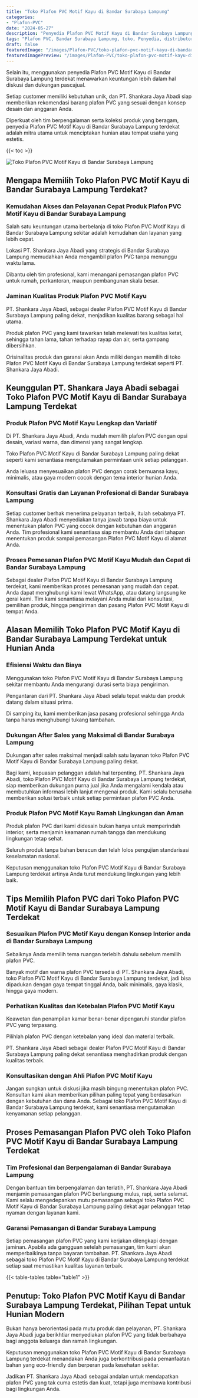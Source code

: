 ```yaml
---
title: "Toko Plafon PVC Motif Kayu di Bandar Surabaya Lampung"
categories:
- "Plafon-PVC"
date: "2024-05-27"
description: "Penyedia Plafon PVC Motif Kayu di Bandar Surabaya Lampung untuk rumah, kantor, serta ritel. Produk unggulan, variasi motif, pilihan warna elegan, dengan servis pemasangan ditangani oleh tim berpengalaman dan garansi resmi!|Jasa penjualan Plafon PVC Motif Kayu di Bandar Surabaya Lampung bagi kebutuhan hunian, office, atau toko, beserta produk unggulan dan instalasi oleh tim ahli serta garansi resmi.|Alternatif Plafon PVC Motif Kayu di Bandar Surabaya Lampung yang terpercaya bagi tempat tinggal, perkantoran, serta gerai, bersama plafon unggulan dan pemasangan ditangani oleh tim berpengalaman dan garansi resmi.|Distribusi Plafon PVC Motif Kayu di Bandar Surabaya Lampung untuk tempat tinggal, office, dan gerai, beserta material berkualitas dan instalasi ditangani oleh teknisi berpengalaman, disertai beserta garansi resmi.}"
tags: "Plafon PVC, Bandar Surabaya Lampung, toko, Penyedia, distributor"
draft: false
featuredImage: "/images/Plafon-PVC/toko-plafon-pvc-motif-kayu-di-bandar-surabaya-lampung.png"
featuredImagePreview: "/images/Plafon-PVC/toko-plafon-pvc-motif-kayu-di-bandar-surabaya-lampung.png"
---
```


Selain itu, menggunakan penyedia Plafon PVC Motif Kayu di Bandar Surabaya Lampung terdekat menawarkan keuntungan lebih dalam hal diskusi dan dukungan pascajual.

Setiap customer memiliki kebutuhan unik, dan PT. Shankara Jaya Abadi siap memberikan rekomendasi barang plafon PVC yang sesuai dengan konsep desain dan anggaran Anda.

Diperkuat oleh tim berpengalaman serta koleksi produk yang beragam, penyedia Plafon PVC Motif Kayu di Bandar Surabaya Lampung terdekat adalah mitra utama untuk menciptakan hunian atau tempat usaha yang estetis.

{{< toc >}}

![Toko Plafon PVC Motif Kayu di Bandar Surabaya Lampung](/images/Plafon-PVC/Toko-Plafon-PVC-Motif-Kayu-di-Bandar-Surabaya-Lampung.png)

## Mengapa Memilih Toko Plafon PVC Motif Kayu di Bandar Surabaya Lampung Terdekat?

### Kemudahan Akses dan Pelayanan Cepat Produk Plafon PVC Motif Kayu di Bandar Surabaya Lampung

Salah satu keuntungan utama berbelanja di toko Plafon PVC Motif Kayu di Bandar Surabaya Lampung sekitar adalah kemudahan dan layanan yang lebih cepat.

Lokasi PT. Shankara Jaya Abadi yang strategis di Bandar Surabaya Lampung memudahkan Anda mengambil plafon PVC tanpa menunggu waktu lama.

Dibantu oleh tim profesional, kami menangani pemasangan plafon PVC untuk rumah, perkantoran, maupun pembangunan skala besar.

### Jaminan Kualitas Produk Plafon PVC Motif Kayu

PT. Shankara Jaya Abadi, sebagai dealer Plafon PVC Motif Kayu di Bandar Surabaya Lampung paling dekat, menjadikan kualitas barang sebagai hal utama.

Produk plafon PVC yang kami tawarkan telah melewati tes kualitas ketat, sehingga tahan lama, tahan terhadap rayap dan air, serta gampang dibersihkan.

Orisinalitas produk dan garansi akan Anda miliki dengan memilih di toko Plafon PVC Motif Kayu di Bandar Surabaya Lampung terdekat seperti PT. Shankara Jaya Abadi.

## Keunggulan PT. Shankara Jaya Abadi sebagai Toko Plafon PVC Motif Kayu di Bandar Surabaya Lampung Terdekat

### Produk Plafon PVC Motif Kayu Lengkap dan Variatif

Di PT. Shankara Jaya Abadi, Anda mudah memilih plafon PVC dengan opsi desain, variasi warna, dan dimensi yang sangat lengkap.

Toko Plafon PVC Motif Kayu di Bandar Surabaya Lampung paling dekat seperti kami senantiasa mengutamakan permintaan unik setiap pelanggan.

Anda leluasa menyesuaikan plafon PVC dengan corak bernuansa kayu, minimalis, atau gaya modern cocok dengan tema interior hunian Anda.

### Konsultasi Gratis dan Layanan Profesional di Bandar Surabaya Lampung

Setiap customer berhak menerima pelayanan terbaik, itulah sebabnya PT. Shankara Jaya Abadi menyediakan tanya jawab tanpa biaya untuk menentukan plafon PVC yang cocok dengan kebutuhan dan anggaran Anda. Tim profesional kami senantiasa siap membantu Anda dari tahapan menentukan produk sampai pemasangan Plafon PVC Motif Kayu di alamat Anda.

### Proses Pemesanan Plafon PVC Motif Kayu Mudah dan Cepat di Bandar Surabaya Lampung

Sebagai dealer Plafon PVC Motif Kayu di Bandar Surabaya Lampung terdekat, kami memberikan proses pemesanan yang mudah dan cepat. Anda dapat menghubungi kami lewat WhatsApp, atau datang langsung ke gerai kami. Tim kami senantiasa melayani Anda mulai dari konsultasi, pemilihan produk, hingga pengiriman dan pasang Plafon PVC Motif Kayu di tempat Anda.

## Alasan Memilih Toko Plafon PVC Motif Kayu di Bandar Surabaya Lampung Terdekat untuk Hunian Anda

### Efisiensi Waktu dan Biaya

Menggunakan toko Plafon PVC Motif Kayu di Bandar Surabaya Lampung sekitar membantu Anda mengurangi durasi serta biaya pengiriman.

Pengantaran dari PT. Shankara Jaya Abadi selalu tepat waktu dan produk datang dalam situasi prima.

Di samping itu, kami memberikan jasa pasang profesional sehingga Anda tanpa harus menghubungi tukang tambahan.

### Dukungan After Sales yang Maksimal di Bandar Surabaya Lampung

Dukungan after sales maksimal menjadi salah satu layanan toko Plafon PVC Motif Kayu di Bandar Surabaya Lampung paling dekat.

Bagi kami, kepuasan pelanggan adalah hal terpenting. PT. Shankara Jaya Abadi, toko Plafon PVC Motif Kayu di Bandar Surabaya Lampung terdekat, siap memberikan dukungan purna jual jika Anda mengalami kendala atau membutuhkan informasi lebih lanjut mengenai produk. Kami selalu berusaha memberikan solusi terbaik untuk setiap permintaan plafon PVC Anda.

### Produk Plafon PVC Motif Kayu Ramah Lingkungan dan Aman

Produk plafon PVC dari kami didesain bukan hanya untuk memperindah interior, serta menjamin keamanan rumah tangga dan mendukung lingkungan tetap sehat.

Seluruh produk tanpa bahan beracun dan telah lolos pengujian standarisasi keselamatan nasional.

Keputusan menggunakan toko Plafon PVC Motif Kayu di Bandar Surabaya Lampung terdekat artinya Anda turut mendukung lingkungan yang lebih baik.

## Tips Memilih Plafon PVC dari Toko Plafon PVC Motif Kayu di Bandar Surabaya Lampung Terdekat

### Sesuaikan Plafon PVC Motif Kayu dengan Konsep Interior anda di Bandar Surabaya Lampung

Sebaiknya Anda memilih tema ruangan terlebih dahulu sebelum memilih plafon PVC.

Banyak motif dan warna plafon PVC tersedia di PT. Shankara Jaya Abadi, toko Plafon PVC Motif Kayu di Bandar Surabaya Lampung terdekat, jadi bisa dipadukan dengan gaya tempat tinggal Anda, baik minimalis, gaya klasik, hingga gaya modern.

### Perhatikan Kualitas dan Ketebalan Plafon PVC Motif Kayu

Keawetan dan penampilan kamar benar-benar dipengaruhi standar plafon PVC yang terpasang.

Pilihlah plafon PVC dengan ketebalan yang ideal dan material terbaik.

PT. Shankara Jaya Abadi sebagai dealer Plafon PVC Motif Kayu di Bandar Surabaya Lampung paling dekat senantiasa menghadirkan produk dengan kualitas terbaik.

### Konsultasikan dengan Ahli Plafon PVC Motif Kayu

Jangan sungkan untuk diskusi jika masih bingung menentukan plafon PVC. Konsultan kami akan memberikan pilihan paling tepat yang berdasarkan dengan kebutuhan dan dana Anda. Sebagai toko Plafon PVC Motif Kayu di Bandar Surabaya Lampung terdekat, kami senantiasa mengutamakan kenyamanan setiap pelanggan.

## Proses Pemasangan Plafon PVC oleh Toko Plafon PVC Motif Kayu di Bandar Surabaya Lampung Terdekat

### Tim Profesional dan Berpengalaman di Bandar Surabaya Lampung

Dengan bantuan tim berpengalaman dan terlatih, PT. Shankara Jaya Abadi menjamin pemasangan plafon PVC berlangsung mulus, rapi, serta selamat. Kami selalu mengedepankan mutu pemasangan sebagai toko Plafon PVC Motif Kayu di Bandar Surabaya Lampung paling dekat agar pelanggan tetap nyaman dengan layanan kami.

### Garansi Pemasangan di Bandar Surabaya Lampung

Setiap pemasangan plafon PVC yang kami kerjakan dilengkapi dengan jaminan. Apabila ada gangguan setelah pemasangan, tim kami akan memperbaikinya tanpa bayaran tambahan. PT. Shankara Jaya Abadi sebagai toko Plafon PVC Motif Kayu di Bandar Surabaya Lampung terdekat setiap saat memastikan kualitas layanan terbaik.

{{< table-tables table="table1" >}}

## Penutup: Toko Plafon PVC Motif Kayu di Bandar Surabaya Lampung Terdekat, Pilihan Tepat untuk Hunian Modern

Bukan hanya berorientasi pada mutu produk dan pelayanan, PT. Shankara Jaya Abadi juga berikhtiar menyediakan plafon PVC yang tidak berbahaya bagi anggota keluarga dan ramah lingkungan.

Keputusan menggunakan toko Plafon PVC Motif Kayu di Bandar Surabaya Lampung terdekat menandakan Anda juga berkontribusi pada pemanfaatan bahan yang eco-friendly dan berperan pada kesehatan sekitar.

Jadikan PT. Shankara Jaya Abadi sebagai andalan untuk mendapatkan plafon PVC yang tak cuma estetis dan kuat, tetapi juga membawa kontribusi bagi lingkungan Anda.
